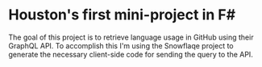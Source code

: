 # Houston's first mini-project in F#

The goal of this project is to retrieve language usage in GitHub using their GraphQL API. To accomplish this I'm using the Snowflaqe project to generate the necessary client-side code for sending the query to the API.

